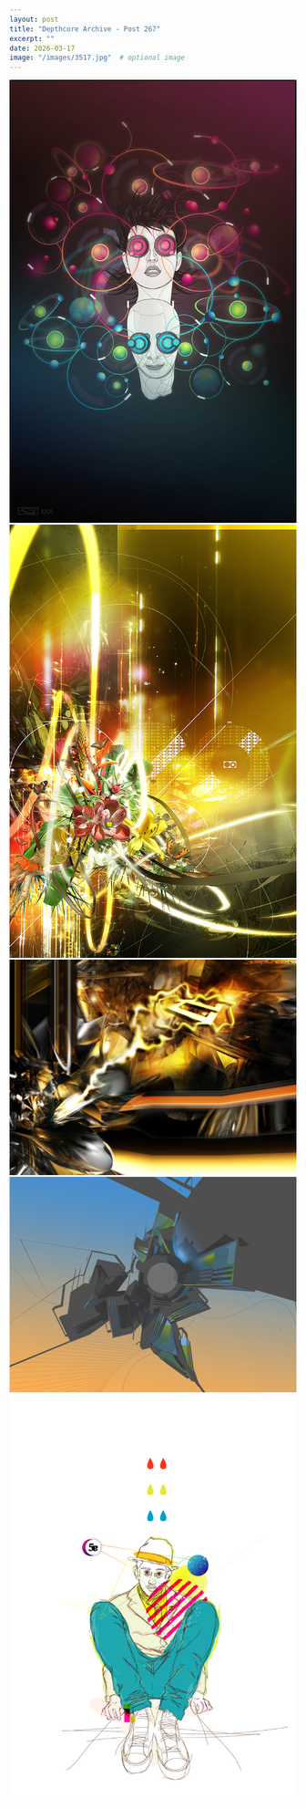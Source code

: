 ```yaml
---
layout: post
title: "Depthcore Archive - Post 267"
excerpt: ""
date: 2026-03-17
image: "/images/3517.jpg"  # optional image
---
```


<img src="/images/3517.jpg">
<img src="/images/3519.jpg" alt="3519.jpg"/>
<img src="/images/352.jpg" alt="352.jpg"/>
<img src="/images/3521.jpg" alt="3521.jpg"/>
<img src="/images/3524.jpg" alt="3524.jpg"/>
